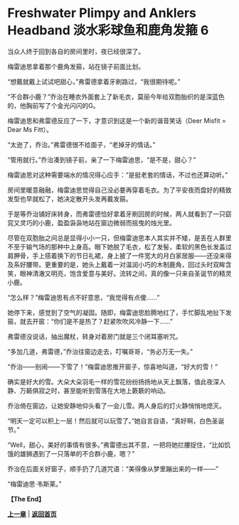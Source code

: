 # Freshwater Plimpy and Anklers Headband 淡水彩球鱼和鹿角发箍 6

当众人终于回到各自的房间里时，夜已经很深了。

梅雷迪思拿着那个鹿角发箍，站在镜子前面比划。

“想戴就戴上试试吧甜心，”弗雷德拿着牙刷路过，“我很期待呢。”

“不合群小鹿？”乔治在睡衣外面套上了新毛衣，莫丽今年给双胞胎织的是深蓝色的，他胸前写了个金光闪闪的G。

梅雷迪思和弗雷德反应了一下，才意识到这是一个新的谐音笑话（Deer Misfit = Dear Ms Fitt）。

“太逊了，乔治。”弗雷德很不给面子，“老掉牙的情话。”

“管用就行。”乔治凑到镜子前，亲了一下梅雷迪思，“是不是，甜心？”

梅雷迪思对这种需要端水的情况得心应手：“是挺老套的情话，不过也还算动听。”

房间里暖意融融，梅雷迪思觉得自己没必要再穿着毛衣。为了平安夜而盘好的精致发型也早就松了，她决定散开头发再戴发箍。

于是等乔治铺好床转身，而弗雷德恰好拿着牙刷回房的时候，两人就看到了一只窈窕又灵巧的小鹿，盈盈袅袅地站在窗边微弱而摇曳的烛光里。

尽管在双胞胎之间总是显得小小一只，但梅雷迪思本人其实并不矮，是丢在人群里不至于输气场的那种中上身高。眼下她脱了毛衣，松了发髻，柔软的黑色长发盖过肩胛骨，手上搭着换下的节日礼裙，身上披了一件宽大的月白家居服——还没来得及系好腰带。更重要的是，她头上戴着一对温润小巧的木制鹿角，回过头时双眸含笑，眼神清澈又明亮，饱含爱意与美好。流转之间，真的像一只来自圣诞节的精灵小鹿。

“怎么样？”梅雷迪思有点不好意思，“我觉得有点傻……”

她停下来，感觉到了空气的凝固。随即，梅雷迪思脸腾地红了，手忙脚乱地扯下发箍，就去开窗：“你们是不是热了？赶紧吹吹风冷静一下……”

弗雷德没说话，抽出魔杖，转身对着房门就是三个闭耳塞听咒。

“多加几道，弗雷德，”乔治往窗边走去，叮嘱哥哥，“务必万无一失。”

“乔治——别闹——下雪了！”梅雷迪思推开窗子，惊喜地叫道，“好大的雪！”

确实是好大的雪。大朵大朵羽毛一样的雪花纷纷扬扬地从天上飘落，值此夜深人静、万籁俱寂之时，甚至能听到雪落在大地上簌簌的响动。

乔治倚在窗边，让她安静地仰头看了一会儿雪。两人身后的灯火静悄悄地熄灭。

“明天一定可以积上一层！然后就可以玩雪了。”她自言自语，“真好啊，白色圣诞节。”

“Well，甜心，美好的事情有很多。”弗雷德出其不意，一把将她拦腰捉住，“比如饥饿的雄狮遇到了一只落单的不合群小鹿，嗯？”

乔治在后面关好窗子，顺手扔了几道咒语：“美得像从梦里蹦出来的一样——”

“梅雷迪思·韦斯莱。”

**【The End】**

**[上一章](Part5.md)**
|
**[返回首页](README.md)**
